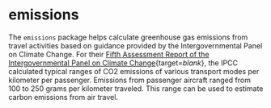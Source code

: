 # emissions

The `emissions` package helps calculate greenhouse gas emissions from travel activities based on guidance provided by the Intergovernmental Panel on Climate Change. For their [Fifth Assessment Report of the Intergovernmental Panel on Climate Change](https://www.ipcc.ch/site/assets/uploads/2018/02/ipcc_wg3_ar5_chapter8.pdf#page=12){target=_blank_}, the IPCC calculated typical ranges of CO2 emissions of various transport modes per kilometer per passenger. Emissions from passenger aircraft ranged from 100 to 250 grams per kilometer traveled. This range can be used to estimate carbon emissions from air travel.

